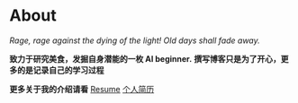 # About



*Rage, rage against the dying of the light!*
_Old days shall fade away._

**致力于研究美食，发掘自身潜能的一枚 AI beginner.**
__撰写博客只是为了开心，更多的是记录自己的学习过程__

**更多关于我的介绍请看**
[Resume](./CV_Research.pdf)
[个人简历](./个人简历.pdf)


